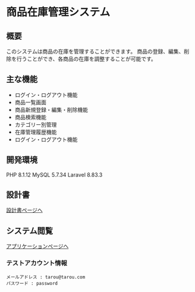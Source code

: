 # 商品在庫管理システム

## 概要

このシステムは商品の在庫を管理することができます。
商品の登録、編集、削除を行うことができ、各商品の在庫を調整することが可能です。

## 主な機能

-   ログイン・ログアウト機能
-   商品一覧画面
-   商品新規登録・編集・削除機能
-   商品検索機能
-   カテゴリー別管理
-   在庫管理履歴機能
-   ログイン・ログアウト機能

## 開発環境

PHP 8.1.12
MySQL 5.7.34
Laravel 8.83.3

## 設計書
[設計書ページへ](https://drive.google.com/drive/folders/1z9_LsVe0mzOAcD4PUjTVYaR3vzQyXsW7?usp=share_link)

## システム閲覧
[アプリケーションページへ](https://techis-last-assignment.herokuapp.com/)

### テストアカウント情報
```
メールアドレス : tarou@tarou.com
パスワード : password
```